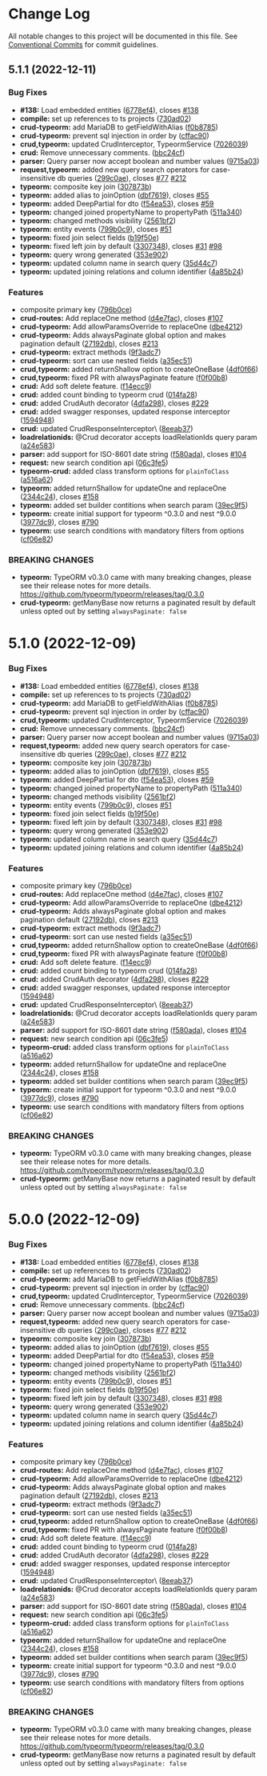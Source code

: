 # Change Log

All notable changes to this project will be documented in this file.
See [Conventional Commits](https://conventionalcommits.org) for commit guidelines.

## 5.1.1 (2022-12-11)


### Bug Fixes

* **#138:** Load embedded entities ([6778ef4](https://github.com/qstyler/nestjsx-crud/commit/6778ef49da07b1d4eada12d702945a688d5b60b6)), closes [#138](https://github.com/qstyler/nestjsx-crud/issues/138)
* **compile:** set up references to ts projects ([730ad02](https://github.com/qstyler/nestjsx-crud/commit/730ad0264d2d7d1f8dbf7d0c69341d8a4357cb1a))
* **crud-typeorm:** add MariaDB to getFieldWithAlias ([f0b8785](https://github.com/qstyler/nestjsx-crud/commit/f0b8785583f83876c26ba4cf9d52063c32abf052))
* **crud-typeorm:** prevent sql injection in order by ([cffac90](https://github.com/qstyler/nestjsx-crud/commit/cffac90b2353c327833b3ed3333114162bf3f978))
* **crud,typeorm:** updated CrudInterceptor, TypeormService ([7026039](https://github.com/qstyler/nestjsx-crud/commit/702603917e5e3968ae306881ff099a4907eca57a))
* **crud:** Remove unnecessary comments. ([bbc24cf](https://github.com/qstyler/nestjsx-crud/commit/bbc24cf532e695dd2b8852523149961d96c26b6c))
* **parser:** Query parser now accept boolean and number values ([9715a03](https://github.com/qstyler/nestjsx-crud/commit/9715a039e7fd3489b60e791a5a8a1cde675f602a))
* **request,typeorm:** added new query search operators for case-insensitive db queries ([299c0ae](https://github.com/qstyler/nestjsx-crud/commit/299c0ae120eaa726e3b27d719c9373f7bfd05a2b)), closes [#77](https://github.com/qstyler/nestjsx-crud/issues/77) [#212](https://github.com/qstyler/nestjsx-crud/issues/212)
* **typeorm:**  composite key join ([307873b](https://github.com/qstyler/nestjsx-crud/commit/307873b7af546a2a4ec690b631c2ccde26531010))
* **typeorm:** added alias to joinOption ([dbf7619](https://github.com/qstyler/nestjsx-crud/commit/dbf76197a47a3334ed30a303ec8a94b48c39c72a)), closes [#55](https://github.com/qstyler/nestjsx-crud/issues/55)
* **typeorm:** added DeepPartial for dto ([f54ea53](https://github.com/qstyler/nestjsx-crud/commit/f54ea53073613b0229e7797c8d8bda809e129d86)), closes [#59](https://github.com/qstyler/nestjsx-crud/issues/59)
* **typeorm:** changed joined propertyName to propertyPath ([511a340](https://github.com/qstyler/nestjsx-crud/commit/511a340e4ae5de91e2a0da19841022805f772f9f))
* **typeorm:** changed methods visibility ([2561bf2](https://github.com/qstyler/nestjsx-crud/commit/2561bf252954a9362620e329ce8c2bf05d6cc9ec))
* **typeorm:** entity events ([799b0c9](https://github.com/qstyler/nestjsx-crud/commit/799b0c9c45bf988eda66eff2e755b3dbff14ecd2)), closes [#51](https://github.com/qstyler/nestjsx-crud/issues/51)
* **typeorm:** fixed join select fields ([b19f50e](https://github.com/qstyler/nestjsx-crud/commit/b19f50e76e4bb35e5eaab64bc591062162da7d46))
* **typeorm:** fixed left join by default ([3307348](https://github.com/qstyler/nestjsx-crud/commit/3307348f7b12c24288a33d00964ef46b79d05fa7)), closes [#31](https://github.com/qstyler/nestjsx-crud/issues/31) [#98](https://github.com/qstyler/nestjsx-crud/issues/98)
* **typeorm:** query wrong generated ([353e902](https://github.com/qstyler/nestjsx-crud/commit/353e9028f331036532a01dc5d791f74d6305f276))
* **typeorm:** updated column name in search query ([35d44c7](https://github.com/qstyler/nestjsx-crud/commit/35d44c74a3658a93f16d166b35bb1360c3c95b7a))
* **typeorm:** updated joining relations and column identifier ([4a85b24](https://github.com/qstyler/nestjsx-crud/commit/4a85b242221efa2e4f55afe876fb51aa76e4e346))


### Features

* composite primary key ([796b0ce](https://github.com/qstyler/nestjsx-crud/commit/796b0ce946c44f93e652e97eeb453611a849b692))
* **crud-routes:** Add replaceOne method ([d4e7fac](https://github.com/qstyler/nestjsx-crud/commit/d4e7fac74f3c7a14962c8fdba3cd8b50b5179731)), closes [#107](https://github.com/qstyler/nestjsx-crud/issues/107)
* **crud-typeorm:** Add allowParamsOverride to replaceOne ([dbe4212](https://github.com/qstyler/nestjsx-crud/commit/dbe4212f214162e5bac00443d04135320ebceb73))
* **crud-typeorm:** Adds alwaysPaginate global option and makes pagination default ([27192db](https://github.com/qstyler/nestjsx-crud/commit/27192db563b93be2469ac6069b50c0e017344b2e)), closes [#213](https://github.com/qstyler/nestjsx-crud/issues/213)
* **crud-typeorm:** extract methods ([9f3adc7](https://github.com/qstyler/nestjsx-crud/commit/9f3adc72b7ca10aadeb5d63a333c7307b222351d))
* **crud-typeorm:** sort can use nested fields ([a35ec51](https://github.com/qstyler/nestjsx-crud/commit/a35ec51fb9d7728984c844b976b44990d9282283))
* **crud,typeorm:** added returnShallow option to createOneBase ([4df0f66](https://github.com/qstyler/nestjsx-crud/commit/4df0f660d8483c623b46ec35fe6ea6d7e0e657f9))
* **crud,typeorm:** fixed PR with alwaysPaginate feature ([f0f00b8](https://github.com/qstyler/nestjsx-crud/commit/f0f00b8bdbd0149502973c428fb5a5b3ed50eebc))
* **crud:** Add soft delete feature. ([f14ecc9](https://github.com/qstyler/nestjsx-crud/commit/f14ecc9238193993cf2002a3e0737c1259b7f02f))
* **crud:** added count binding to typeorm crud ([014fa28](https://github.com/qstyler/nestjsx-crud/commit/014fa28e2c6e98a9d8ef7c1dbc71ac833b5209bb))
* **crud:** added CrudAuth decorator ([4dfa298](https://github.com/qstyler/nestjsx-crud/commit/4dfa2987a7e0e78b13facd778ee72aa374ed156f)), closes [#229](https://github.com/qstyler/nestjsx-crud/issues/229)
* **crud:** added swagger responses, updated response interceptor ([1594948](https://github.com/qstyler/nestjsx-crud/commit/1594948069b272601e3129dd1e3541bca45fb845))
* **crud:** updated CrudResponseInterceptor\ ([8eeab37](https://github.com/qstyler/nestjsx-crud/commit/8eeab37658f260f18696e11902fcaa5243895e91))
* **loadrelationids:** @Crud decorator accepts loadRelationIds query param ([a24e583](https://github.com/qstyler/nestjsx-crud/commit/a24e5839a2a30e145c5aa5c42575cb57fe2007d8))
* **parser:** add support for ISO-8601 date string ([f580ada](https://github.com/qstyler/nestjsx-crud/commit/f580ada9ba367c18d204d22af0b8a86b484ca16e)), closes [#104](https://github.com/qstyler/nestjsx-crud/issues/104)
* **request:** new search condition api ([06c3fe5](https://github.com/qstyler/nestjsx-crud/commit/06c3fe5436b60b436a9b100c264054fb5674dacb))
* **typeorm-crud:** added class transform options for `plainToClass` ([a516a62](https://github.com/qstyler/nestjsx-crud/commit/a516a628db1064837485d5a55e5d6e03cabc522f))
* **typeorm:** added returnShallow for updateOne and replaceOne ([2344c24](https://github.com/qstyler/nestjsx-crud/commit/2344c245390f94d310c4f90bc93e4025ab5fe352)), closes [#158](https://github.com/qstyler/nestjsx-crud/issues/158)
* **typeorm:** added set builder contitions when search param ([39ec9f5](https://github.com/qstyler/nestjsx-crud/commit/39ec9f53d4f5a69aaa6122230682daeb1967405f))
* **typeorm:** create initial support for typeorm ^0.3.0 and nest ^9.0.0 ([3977dc9](https://github.com/qstyler/nestjsx-crud/commit/3977dc9a99f06662ea1c8c366f95f8ef3949d1dc)), closes [#790](https://github.com/qstyler/nestjsx-crud/issues/790)
* **typeorm:** use search conditions with mandatory filters from options ([cf06e82](https://github.com/qstyler/nestjsx-crud/commit/cf06e8271ab4cbe3b579232328315987700a03f9))


### BREAKING CHANGES

* **typeorm:** TypeORM v0.3.0 came with many breaking changes, please see their release notes for
more details. https://github.com/typeorm/typeorm/releases/tag/0.3.0
* **crud-typeorm:** getManyBase now returns a paginated result by default unless opted out by setting
`alwaysPaginate: false`





# 5.1.0 (2022-12-09)


### Bug Fixes

* **#138:** Load embedded entities ([6778ef4](https://github.com/qstyler/nestjsx-crud/commit/6778ef49da07b1d4eada12d702945a688d5b60b6)), closes [#138](https://github.com/qstyler/nestjsx-crud/issues/138)
* **compile:** set up references to ts projects ([730ad02](https://github.com/qstyler/nestjsx-crud/commit/730ad0264d2d7d1f8dbf7d0c69341d8a4357cb1a))
* **crud-typeorm:** add MariaDB to getFieldWithAlias ([f0b8785](https://github.com/qstyler/nestjsx-crud/commit/f0b8785583f83876c26ba4cf9d52063c32abf052))
* **crud-typeorm:** prevent sql injection in order by ([cffac90](https://github.com/qstyler/nestjsx-crud/commit/cffac90b2353c327833b3ed3333114162bf3f978))
* **crud,typeorm:** updated CrudInterceptor, TypeormService ([7026039](https://github.com/qstyler/nestjsx-crud/commit/702603917e5e3968ae306881ff099a4907eca57a))
* **crud:** Remove unnecessary comments. ([bbc24cf](https://github.com/qstyler/nestjsx-crud/commit/bbc24cf532e695dd2b8852523149961d96c26b6c))
* **parser:** Query parser now accept boolean and number values ([9715a03](https://github.com/qstyler/nestjsx-crud/commit/9715a039e7fd3489b60e791a5a8a1cde675f602a))
* **request,typeorm:** added new query search operators for case-insensitive db queries ([299c0ae](https://github.com/qstyler/nestjsx-crud/commit/299c0ae120eaa726e3b27d719c9373f7bfd05a2b)), closes [#77](https://github.com/qstyler/nestjsx-crud/issues/77) [#212](https://github.com/qstyler/nestjsx-crud/issues/212)
* **typeorm:**  composite key join ([307873b](https://github.com/qstyler/nestjsx-crud/commit/307873b7af546a2a4ec690b631c2ccde26531010))
* **typeorm:** added alias to joinOption ([dbf7619](https://github.com/qstyler/nestjsx-crud/commit/dbf76197a47a3334ed30a303ec8a94b48c39c72a)), closes [#55](https://github.com/qstyler/nestjsx-crud/issues/55)
* **typeorm:** added DeepPartial for dto ([f54ea53](https://github.com/qstyler/nestjsx-crud/commit/f54ea53073613b0229e7797c8d8bda809e129d86)), closes [#59](https://github.com/qstyler/nestjsx-crud/issues/59)
* **typeorm:** changed joined propertyName to propertyPath ([511a340](https://github.com/qstyler/nestjsx-crud/commit/511a340e4ae5de91e2a0da19841022805f772f9f))
* **typeorm:** changed methods visibility ([2561bf2](https://github.com/qstyler/nestjsx-crud/commit/2561bf252954a9362620e329ce8c2bf05d6cc9ec))
* **typeorm:** entity events ([799b0c9](https://github.com/qstyler/nestjsx-crud/commit/799b0c9c45bf988eda66eff2e755b3dbff14ecd2)), closes [#51](https://github.com/qstyler/nestjsx-crud/issues/51)
* **typeorm:** fixed join select fields ([b19f50e](https://github.com/qstyler/nestjsx-crud/commit/b19f50e76e4bb35e5eaab64bc591062162da7d46))
* **typeorm:** fixed left join by default ([3307348](https://github.com/qstyler/nestjsx-crud/commit/3307348f7b12c24288a33d00964ef46b79d05fa7)), closes [#31](https://github.com/qstyler/nestjsx-crud/issues/31) [#98](https://github.com/qstyler/nestjsx-crud/issues/98)
* **typeorm:** query wrong generated ([353e902](https://github.com/qstyler/nestjsx-crud/commit/353e9028f331036532a01dc5d791f74d6305f276))
* **typeorm:** updated column name in search query ([35d44c7](https://github.com/qstyler/nestjsx-crud/commit/35d44c74a3658a93f16d166b35bb1360c3c95b7a))
* **typeorm:** updated joining relations and column identifier ([4a85b24](https://github.com/qstyler/nestjsx-crud/commit/4a85b242221efa2e4f55afe876fb51aa76e4e346))


### Features

* composite primary key ([796b0ce](https://github.com/qstyler/nestjsx-crud/commit/796b0ce946c44f93e652e97eeb453611a849b692))
* **crud-routes:** Add replaceOne method ([d4e7fac](https://github.com/qstyler/nestjsx-crud/commit/d4e7fac74f3c7a14962c8fdba3cd8b50b5179731)), closes [#107](https://github.com/qstyler/nestjsx-crud/issues/107)
* **crud-typeorm:** Add allowParamsOverride to replaceOne ([dbe4212](https://github.com/qstyler/nestjsx-crud/commit/dbe4212f214162e5bac00443d04135320ebceb73))
* **crud-typeorm:** Adds alwaysPaginate global option and makes pagination default ([27192db](https://github.com/qstyler/nestjsx-crud/commit/27192db563b93be2469ac6069b50c0e017344b2e)), closes [#213](https://github.com/qstyler/nestjsx-crud/issues/213)
* **crud-typeorm:** extract methods ([9f3adc7](https://github.com/qstyler/nestjsx-crud/commit/9f3adc72b7ca10aadeb5d63a333c7307b222351d))
* **crud-typeorm:** sort can use nested fields ([a35ec51](https://github.com/qstyler/nestjsx-crud/commit/a35ec51fb9d7728984c844b976b44990d9282283))
* **crud,typeorm:** added returnShallow option to createOneBase ([4df0f66](https://github.com/qstyler/nestjsx-crud/commit/4df0f660d8483c623b46ec35fe6ea6d7e0e657f9))
* **crud,typeorm:** fixed PR with alwaysPaginate feature ([f0f00b8](https://github.com/qstyler/nestjsx-crud/commit/f0f00b8bdbd0149502973c428fb5a5b3ed50eebc))
* **crud:** Add soft delete feature. ([f14ecc9](https://github.com/qstyler/nestjsx-crud/commit/f14ecc9238193993cf2002a3e0737c1259b7f02f))
* **crud:** added count binding to typeorm crud ([014fa28](https://github.com/qstyler/nestjsx-crud/commit/014fa28e2c6e98a9d8ef7c1dbc71ac833b5209bb))
* **crud:** added CrudAuth decorator ([4dfa298](https://github.com/qstyler/nestjsx-crud/commit/4dfa2987a7e0e78b13facd778ee72aa374ed156f)), closes [#229](https://github.com/qstyler/nestjsx-crud/issues/229)
* **crud:** added swagger responses, updated response interceptor ([1594948](https://github.com/qstyler/nestjsx-crud/commit/1594948069b272601e3129dd1e3541bca45fb845))
* **crud:** updated CrudResponseInterceptor\ ([8eeab37](https://github.com/qstyler/nestjsx-crud/commit/8eeab37658f260f18696e11902fcaa5243895e91))
* **loadrelationids:** @Crud decorator accepts loadRelationIds query param ([a24e583](https://github.com/qstyler/nestjsx-crud/commit/a24e5839a2a30e145c5aa5c42575cb57fe2007d8))
* **parser:** add support for ISO-8601 date string ([f580ada](https://github.com/qstyler/nestjsx-crud/commit/f580ada9ba367c18d204d22af0b8a86b484ca16e)), closes [#104](https://github.com/qstyler/nestjsx-crud/issues/104)
* **request:** new search condition api ([06c3fe5](https://github.com/qstyler/nestjsx-crud/commit/06c3fe5436b60b436a9b100c264054fb5674dacb))
* **typeorm-crud:** added class transform options for `plainToClass` ([a516a62](https://github.com/qstyler/nestjsx-crud/commit/a516a628db1064837485d5a55e5d6e03cabc522f))
* **typeorm:** added returnShallow for updateOne and replaceOne ([2344c24](https://github.com/qstyler/nestjsx-crud/commit/2344c245390f94d310c4f90bc93e4025ab5fe352)), closes [#158](https://github.com/qstyler/nestjsx-crud/issues/158)
* **typeorm:** added set builder contitions when search param ([39ec9f5](https://github.com/qstyler/nestjsx-crud/commit/39ec9f53d4f5a69aaa6122230682daeb1967405f))
* **typeorm:** create initial support for typeorm ^0.3.0 and nest ^9.0.0 ([3977dc9](https://github.com/qstyler/nestjsx-crud/commit/3977dc9a99f06662ea1c8c366f95f8ef3949d1dc)), closes [#790](https://github.com/qstyler/nestjsx-crud/issues/790)
* **typeorm:** use search conditions with mandatory filters from options ([cf06e82](https://github.com/qstyler/nestjsx-crud/commit/cf06e8271ab4cbe3b579232328315987700a03f9))


### BREAKING CHANGES

* **typeorm:** TypeORM v0.3.0 came with many breaking changes, please see their release notes for
more details. https://github.com/typeorm/typeorm/releases/tag/0.3.0
* **crud-typeorm:** getManyBase now returns a paginated result by default unless opted out by setting
`alwaysPaginate: false`





# 5.0.0 (2022-12-09)


### Bug Fixes

* **#138:** Load embedded entities ([6778ef4](https://github.com/nestjsx/crud/commit/6778ef49da07b1d4eada12d702945a688d5b60b6)), closes [#138](https://github.com/nestjsx/crud/issues/138)
* **compile:** set up references to ts projects ([730ad02](https://github.com/nestjsx/crud/commit/730ad0264d2d7d1f8dbf7d0c69341d8a4357cb1a))
* **crud-typeorm:** add MariaDB to getFieldWithAlias ([f0b8785](https://github.com/nestjsx/crud/commit/f0b8785583f83876c26ba4cf9d52063c32abf052))
* **crud-typeorm:** prevent sql injection in order by ([cffac90](https://github.com/nestjsx/crud/commit/cffac90b2353c327833b3ed3333114162bf3f978))
* **crud,typeorm:** updated CrudInterceptor, TypeormService ([7026039](https://github.com/nestjsx/crud/commit/702603917e5e3968ae306881ff099a4907eca57a))
* **crud:** Remove unnecessary comments. ([bbc24cf](https://github.com/nestjsx/crud/commit/bbc24cf532e695dd2b8852523149961d96c26b6c))
* **parser:** Query parser now accept boolean and number values ([9715a03](https://github.com/nestjsx/crud/commit/9715a039e7fd3489b60e791a5a8a1cde675f602a))
* **request,typeorm:** added new query search operators for case-insensitive db queries ([299c0ae](https://github.com/nestjsx/crud/commit/299c0ae120eaa726e3b27d719c9373f7bfd05a2b)), closes [#77](https://github.com/nestjsx/crud/issues/77) [#212](https://github.com/nestjsx/crud/issues/212)
* **typeorm:**  composite key join ([307873b](https://github.com/nestjsx/crud/commit/307873b7af546a2a4ec690b631c2ccde26531010))
* **typeorm:** added alias to joinOption ([dbf7619](https://github.com/nestjsx/crud/commit/dbf76197a47a3334ed30a303ec8a94b48c39c72a)), closes [#55](https://github.com/nestjsx/crud/issues/55)
* **typeorm:** added DeepPartial for dto ([f54ea53](https://github.com/nestjsx/crud/commit/f54ea53073613b0229e7797c8d8bda809e129d86)), closes [#59](https://github.com/nestjsx/crud/issues/59)
* **typeorm:** changed joined propertyName to propertyPath ([511a340](https://github.com/nestjsx/crud/commit/511a340e4ae5de91e2a0da19841022805f772f9f))
* **typeorm:** changed methods visibility ([2561bf2](https://github.com/nestjsx/crud/commit/2561bf252954a9362620e329ce8c2bf05d6cc9ec))
* **typeorm:** entity events ([799b0c9](https://github.com/nestjsx/crud/commit/799b0c9c45bf988eda66eff2e755b3dbff14ecd2)), closes [#51](https://github.com/nestjsx/crud/issues/51)
* **typeorm:** fixed join select fields ([b19f50e](https://github.com/nestjsx/crud/commit/b19f50e76e4bb35e5eaab64bc591062162da7d46))
* **typeorm:** fixed left join by default ([3307348](https://github.com/nestjsx/crud/commit/3307348f7b12c24288a33d00964ef46b79d05fa7)), closes [#31](https://github.com/nestjsx/crud/issues/31) [#98](https://github.com/nestjsx/crud/issues/98)
* **typeorm:** query wrong generated ([353e902](https://github.com/nestjsx/crud/commit/353e9028f331036532a01dc5d791f74d6305f276))
* **typeorm:** updated column name in search query ([35d44c7](https://github.com/nestjsx/crud/commit/35d44c74a3658a93f16d166b35bb1360c3c95b7a))
* **typeorm:** updated joining relations and column identifier ([4a85b24](https://github.com/nestjsx/crud/commit/4a85b242221efa2e4f55afe876fb51aa76e4e346))


### Features

* composite primary key ([796b0ce](https://github.com/nestjsx/crud/commit/796b0ce946c44f93e652e97eeb453611a849b692))
* **crud-routes:** Add replaceOne method ([d4e7fac](https://github.com/nestjsx/crud/commit/d4e7fac74f3c7a14962c8fdba3cd8b50b5179731)), closes [#107](https://github.com/nestjsx/crud/issues/107)
* **crud-typeorm:** Add allowParamsOverride to replaceOne ([dbe4212](https://github.com/nestjsx/crud/commit/dbe4212f214162e5bac00443d04135320ebceb73))
* **crud-typeorm:** Adds alwaysPaginate global option and makes pagination default ([27192db](https://github.com/nestjsx/crud/commit/27192db563b93be2469ac6069b50c0e017344b2e)), closes [#213](https://github.com/nestjsx/crud/issues/213)
* **crud-typeorm:** extract methods ([9f3adc7](https://github.com/nestjsx/crud/commit/9f3adc72b7ca10aadeb5d63a333c7307b222351d))
* **crud-typeorm:** sort can use nested fields ([a35ec51](https://github.com/nestjsx/crud/commit/a35ec51fb9d7728984c844b976b44990d9282283))
* **crud,typeorm:** added returnShallow option to createOneBase ([4df0f66](https://github.com/nestjsx/crud/commit/4df0f660d8483c623b46ec35fe6ea6d7e0e657f9))
* **crud,typeorm:** fixed PR with alwaysPaginate feature ([f0f00b8](https://github.com/nestjsx/crud/commit/f0f00b8bdbd0149502973c428fb5a5b3ed50eebc))
* **crud:** Add soft delete feature. ([f14ecc9](https://github.com/nestjsx/crud/commit/f14ecc9238193993cf2002a3e0737c1259b7f02f))
* **crud:** added count binding to typeorm crud ([014fa28](https://github.com/nestjsx/crud/commit/014fa28e2c6e98a9d8ef7c1dbc71ac833b5209bb))
* **crud:** added CrudAuth decorator ([4dfa298](https://github.com/nestjsx/crud/commit/4dfa2987a7e0e78b13facd778ee72aa374ed156f)), closes [#229](https://github.com/nestjsx/crud/issues/229)
* **crud:** added swagger responses, updated response interceptor ([1594948](https://github.com/nestjsx/crud/commit/1594948069b272601e3129dd1e3541bca45fb845))
* **crud:** updated CrudResponseInterceptor\ ([8eeab37](https://github.com/nestjsx/crud/commit/8eeab37658f260f18696e11902fcaa5243895e91))
* **loadrelationids:** @Crud decorator accepts loadRelationIds query param ([a24e583](https://github.com/nestjsx/crud/commit/a24e5839a2a30e145c5aa5c42575cb57fe2007d8))
* **parser:** add support for ISO-8601 date string ([f580ada](https://github.com/nestjsx/crud/commit/f580ada9ba367c18d204d22af0b8a86b484ca16e)), closes [#104](https://github.com/nestjsx/crud/issues/104)
* **request:** new search condition api ([06c3fe5](https://github.com/nestjsx/crud/commit/06c3fe5436b60b436a9b100c264054fb5674dacb))
* **typeorm-crud:** added class transform options for `plainToClass` ([a516a62](https://github.com/nestjsx/crud/commit/a516a628db1064837485d5a55e5d6e03cabc522f))
* **typeorm:** added returnShallow for updateOne and replaceOne ([2344c24](https://github.com/nestjsx/crud/commit/2344c245390f94d310c4f90bc93e4025ab5fe352)), closes [#158](https://github.com/nestjsx/crud/issues/158)
* **typeorm:** added set builder contitions when search param ([39ec9f5](https://github.com/nestjsx/crud/commit/39ec9f53d4f5a69aaa6122230682daeb1967405f))
* **typeorm:** create initial support for typeorm ^0.3.0 and nest ^9.0.0 ([3977dc9](https://github.com/nestjsx/crud/commit/3977dc9a99f06662ea1c8c366f95f8ef3949d1dc)), closes [#790](https://github.com/nestjsx/crud/issues/790)
* **typeorm:** use search conditions with mandatory filters from options ([cf06e82](https://github.com/nestjsx/crud/commit/cf06e8271ab4cbe3b579232328315987700a03f9))


### BREAKING CHANGES

* **typeorm:** TypeORM v0.3.0 came with many breaking changes, please see their release notes for
more details. https://github.com/typeorm/typeorm/releases/tag/0.3.0
* **crud-typeorm:** getManyBase now returns a paginated result by default unless opted out by setting
`alwaysPaginate: false`
